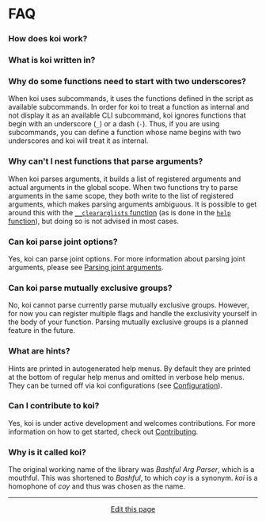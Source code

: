 # FAQ

### How does koi work?

### What is koi written in?

### Why do some functions need to start with two underscores?
When koi uses subcommands, it uses the functions defined in the script as available subcommands. In order for koi to treat a function as internal and not display it as an available CLI subcommand, koi ignores functions that begin with an underscore (`_`) or a dash (`-`). Thus, if you are using subcommands, you can define a function whose name begins with two underscores and koi will treat it as internal.

### Why can't I nest functions that parse arguments?
When koi parses arguments, it builds a list of registered arguments and actual arguments in the global scope. When two functions try to parse arguments in the same scope, they both write to the list of registered arguments, which makes parsing arguments ambiguous. It is possible to get around this with the [`__cleararglists` function](/helpers?id=__cleararglists) (as is done in the [`help` function](/using_subcommands?id=help)), but doing so is not advised in most cases.

### Can koi parse joint options?
Yes, koi can parse joint options. For more information about parsing joint arguments, please see [Parsing joint arguments](/parsing_arguments?id=parsing-joint-arguments).

### Can koi parse mutually exclusive groups?
No, koi cannot parse currently parse mutually exclusive groups. However, for now you can register multiple flags and handle the exclusivity yourself in the body of your function. Parsing mutually exclusive groups is a planned feature in the future.

### What are hints?
Hints are printed in autogenerated help menus. By default they are printed at the bottom of regular help menus and omitted in verbose help menus. They can be turned off via koi configurations (see [Configuration](/configuration)).

### Can I contribute to koi?
Yes, koi is under active development and welcomes contributions. For more information on how to get started, check out [Contributing](/development?id=contributing).

### Why is it called koi?
The original working name of the library was _Bashful Arg Parser_, which is a mouthful. This was shortened to _Bashful_, to which _coy_ is a synonym. _koi_ is a homophone of _coy_ and thus was chosen as the name.

<hr>
<div style="text-align:center">
	<a class="edit-link" href="https://github.com/wcarhart/docs/blob/master/docs/koi/faq.md" target="_blank"><i class="fas fa-edit"></i> Edit this page</a>
</div>